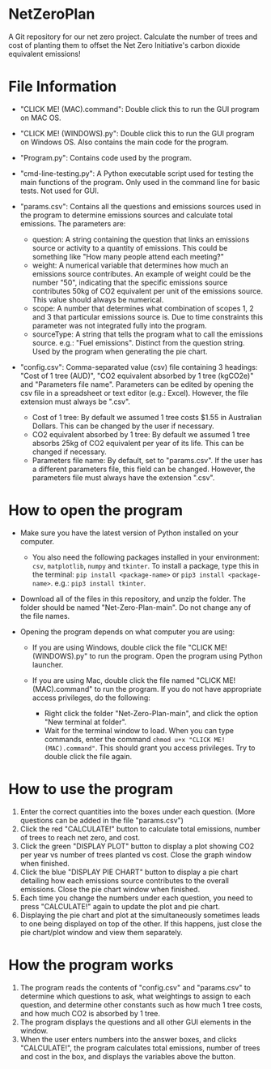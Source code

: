 # NetZeroPlan
A Git repository for our net zero project. Calculate the number of trees and cost of planting them to offset the Net Zero Initiative's carbon dioxide equivalent emissions!

# File Information
- "CLICK ME! (MAC).command": Double click this to run the GUI program on MAC OS.
  
- "CLICK ME! (WINDOWS).py": Double click this to run the GUI program on Windows OS. Also contains the main code for the program.
  
- "Program.py": Contains code used by the program.

- "cmd-line-testing.py": A Python executable script used for testing the main functions of the program. Only used in the command line for basic tests. Not used for GUI.

- "params.csv": Contains all the questions and emissions sources used in the program to determine emissions sources and calculate total emissions. The parameters are:
  - question: A string containing the question that links an emissions source or activity to a quantity of emissions. This could be something like "How many people attend each meeting?"
  - weight: A numerical variable that determines how much an emissions source contributes. An example of weight could be the number "50", indicating that the specific emissions source contributes 50kg of CO2 equivalent per unit of the emissions source. This value should always be numerical.
  - scope: A number that determines what combination of scopes 1, 2 and 3 that particular emissions source is. Due to time constraints this parameter was not integrated fully into the program.
  - sourceType: A string that tells the program what to call the emissions source. e.g.: "Fuel emissions". Distinct from the question string. Used by the program when generating the pie chart.
  
- "config.csv": Comma-separated value (csv) file containing 3 headings: "Cost of 1 tree (AUD)", "CO2 equivalent absorbed by 1 tree (kgCO2e)" and "Parameters file name". Parameters can be edited by opening the csv file in a spreadsheet or text editor (e.g.: Excel). However, the file extension must always be ".csv".
  - Cost of 1 tree: By default we assumed 1 tree costs $1.55 in Australian Dollars. This can be changed by the user if necessary.
  - CO2 equivalent absorbed by 1 tree: By default we assumed 1 tree absorbs 25kg of CO2 equivalent per year of its life. This can be changed if necessary.
  - Parameters file name: By default, set to "params.csv". If the user has a different parameters file, this field can be changed. However, the parameters file must always have the extension ".csv".

# How to open the program

- Make sure you have the latest version of Python installed on your computer.
  - You also need the following packages installed in your environment: `csv`, `matplotlib`, `numpy` and `tkinter`. To install a package, type this in the terminal: `pip install <package-name>` or `pip3 install <package-name>`. e.g.: `pip3 install tkinter`.
  
- Download all of the files in this repository, and unzip the folder. The folder should be named "Net-Zero-Plan-main". Do not change any of the file names.
  
- Opening the program depends on what computer you are using:
  
  - If you are using Windows, double click the file "CLICK ME! (WINDOWS).py" to run the program. Open the program using Python launcher.
    
  - If you are using Mac, double click the file named "CLICK ME! (MAC).command" to run the program. If you do not have appropriate access privileges, do the following:
    - Right click the folder "Net-Zero-Plan-main", and click the option "New terminal at folder".
    - Wait for the terminal window to load. When you can type commands, enter the command `chmod u+x "CLICK ME! (MAC).command"`. This should grant you access privileges. Try to double click the file again.

# How to use the program

1. Enter the correct quantities into the boxes under each question. (More questions can be added in the file "params.csv")
2. Click the red "CALCULATE!" button to calculate total emissions, number of trees to reach net zero, and cost.
3. Click the green "DISPLAY PLOT" button to display a plot showing CO2 per year vs number of trees planted vs cost. Close the graph window when finished.
4. Click the blue "DISPLAY PIE CHART" button to display a pie chart detailing how each emissions source contributes to the overall emissions. Close the pie chart window when finished.
5. Each time you change the numbers under each question, you need to press "CALCULATE!" again to update the plot and pie chart.
6. Displaying the pie chart and plot at the simultaneously sometimes leads to one being displayed on top of the other. If this happens, just close the pie chart/plot window and view them separately.

# How the program works

1. The program reads the contents of "config.csv" and "params.csv" to determine which questions to ask, what weightings to assign to each question, and determine other constants such as how much 1 tree costs, and how much CO2 is absorbed by 1 tree.
2. The program displays the questions and all other GUI elements in the window.
3. When the user enters numbers into the answer boxes, and clicks "CALCULATE!", the program calculates total emissions, number of trees and cost in the box, and displays the variables above the button.


